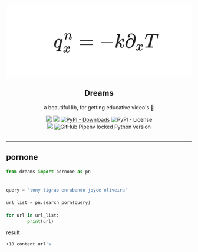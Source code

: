 <img src='img/logo.png'>
<br>
<div align='center'>
<h2>Dreams</h2>
<p> a beautiful lib, for getting educative video's 🍑</p>
<a href='https://pypi.org/project/dreams/'><img src='https://img.shields.io/pypi/v/dreams'></a>
<a href='#'><img src='https://img.shields.io/pypi/wheel/dreams'></a>
<a href='#'><img alt="PyPI - Downloads" src="https://img.shields.io/pypi/dm/dreams"></a>
<img alt="PyPI - License" src="https://img.shields.io/pypi/l/dreams?color=orange">
<br/>


<img src='https://img.shields.io/badge/system-linux%20%7C%20deb-brightgreen'>

<img alt="GitHub Pipenv locked Python version" src="https://img.shields.io/github/pipenv/locked/python-version/reinanbr/dreams">
</div>

<br>

<hr>

## pornone

```py
from dreams import pornone as pn


query = 'tony tigrao enrabando joyce oliveira'

url_list = pn.search_porn(query)

for url in url_list:
        print(url)

```
result
```sh
+18 content url's
```


